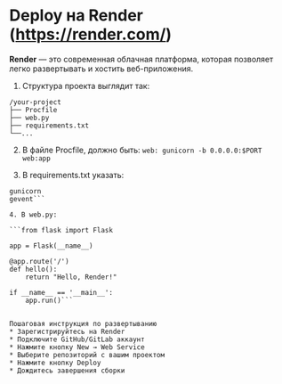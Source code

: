 # Deploy на Render (https://render.com/)
**Render** — это современная облачная платформа, которая позволяет легко развертывать и хостить веб-приложения. 

1. Cтруктура проекта выглядит так:

```
/your-project
├── Procfile
├── web.py
├── requirements.txt
└──...
```

2. В файле Procfile, должно быть:
```web: gunicorn -b 0.0.0.0:$PORT web:app```

3. В requirements.txt указать:

```Flask
gunicorn
gevent```

4. В web.py:

```from flask import Flask

app = Flask(__name__)

@app.route('/')
def hello():
    return "Hello, Render!"

if __name__ == '__main__':
    app.run()```


Пошаговая инструкция по развертыванию
* Зарегистрируйтесь на Render
* Подключите GitHub/GitLab аккаунт
* Нажмите кнопку New → Web Service
* Выберите репозиторий с вашим проектом
* Нажмите кнопку Deploy
* Дождитесь завершения сборки
